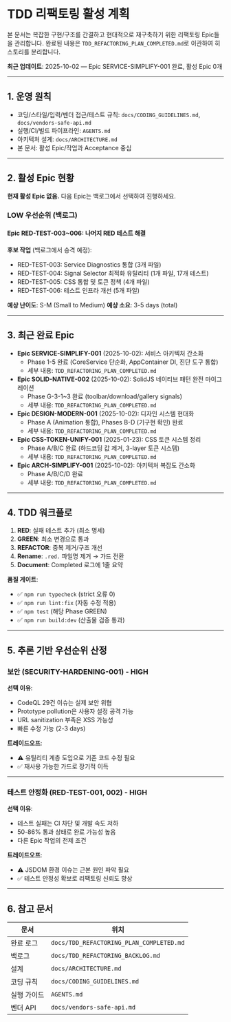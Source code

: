 # TDD 리팩토링 활성 계획

본 문서는 복잡한 구현/구조를 간결하고 현대적으로 재구축하기 위한 리팩토링
Epic들을 관리합니다. 완료된 내용은 `TDD_REFACTORING_PLAN_COMPLETED.md`로
이관하여 히스토리를 분리합니다.

**최근 업데이트**: 2025-10-02 — Epic SERVICE-SIMPLIFY-001 완료, 활성 Epic 0개

---

## 1. 운영 원칙

- 코딩/스타일/입력/벤더 접근/테스트 규칙: `docs/CODING_GUIDELINES.md`,
  `docs/vendors-safe-api.md`
- 실행/CI/빌드 파이프라인: `AGENTS.md`
- 아키텍처 설계: `docs/ARCHITECTURE.md`
- 본 문서: 활성 Epic/작업과 Acceptance 중심

---

## 2. 활성 Epic 현황

**현재 활성 Epic 없음.** 다음 Epic는 백로그에서 선택하여 진행하세요.

### LOW 우선순위 (백로그)

#### **Epic RED-TEST-003~006**: 나머지 RED 테스트 해결

**후보 작업** (백로그에서 승격 예정):

- RED-TEST-003: Service Diagnostics 통합 (3개 파일)
- RED-TEST-004: Signal Selector 최적화 유틸리티 (1개 파일, 17개 테스트)
- RED-TEST-005: CSS 통합 및 토큰 정책 (4개 파일)
- RED-TEST-006: 테스트 인프라 개선 (5개 파일)

**예상 난이도**: S-M (Small to Medium) **예상 소요**: 3-5 days (total)

---

## 3. 최근 완료 Epic

- **Epic SERVICE-SIMPLIFY-001** (2025-10-02): 서비스 아키텍처 간소화
  - Phase 1-5 완료 (CoreService 단순화, AppContainer DI, 진단 도구 통합)
  - 세부 내용: `TDD_REFACTORING_PLAN_COMPLETED.md`
- **Epic SOLID-NATIVE-002** (2025-10-02): SolidJS 네이티브 패턴 완전
  마이그레이션
  - Phase G-3-1~3 완료 (toolbar/download/gallery signals)
  - 세부 내용: `TDD_REFACTORING_PLAN_COMPLETED.md`
- **Epic DESIGN-MODERN-001** (2025-10-02): 디자인 시스템 현대화
  - Phase A (Animation 통합), Phases B-D (기구현 확인) 완료
  - 세부 내용: `TDD_REFACTORING_PLAN_COMPLETED.md`
- **Epic CSS-TOKEN-UNIFY-001** (2025-01-23): CSS 토큰 시스템 정리
  - Phase A/B/C 완료 (하드코딩 값 제거, 3-layer 토큰 시스템)
  - 세부 내용: `TDD_REFACTORING_PLAN_COMPLETED.md`
- **Epic ARCH-SIMPLIFY-001** (2025-10-02): 아키텍처 복잡도 간소화
  - Phase A/B/C/D 완료
  - 세부 내용: `TDD_REFACTORING_PLAN_COMPLETED.md`

---

## 4. TDD 워크플로

1. **RED**: 실패 테스트 추가 (최소 명세)
2. **GREEN**: 최소 변경으로 통과
3. **REFACTOR**: 중복 제거/구조 개선
4. **Rename**: `.red.` 파일명 제거 → 가드 전환
5. **Document**: Completed 로그에 1줄 요약

**품질 게이트**:

- ✅ `npm run typecheck` (strict 오류 0)
- ✅ `npm run lint:fix` (자동 수정 적용)
- ✅ `npm test` (해당 Phase GREEN)
- ✅ `npm run build:dev` (산출물 검증 통과)

---

## 5. 추론 기반 우선순위 산정

### 보안 (SECURITY-HARDENING-001) - **HIGH**

**선택 이유**:

- CodeQL 29건 이슈는 실제 보안 위협
- Prototype pollution은 사용자 설정 공격 가능
- URL sanitization 부족은 XSS 가능성
- 빠른 수정 가능 (2-3 days)

**트레이드오프**:

- ⚠️ 유틸리티 계층 도입으로 기존 코드 수정 필요
- ✅ 재사용 가능한 가드로 장기적 이득

---

### 테스트 안정화 (RED-TEST-001, 002) - **HIGH**

**선택 이유**:

- 테스트 실패는 CI 차단 및 개발 속도 저하
- 50-86% 통과 상태로 완료 가능성 높음
- 다른 Epic 작업의 전제 조건

**트레이드오프**:

- ⚠️ JSDOM 환경 이슈는 근본 원인 파악 필요
- ✅ 테스트 안정성 확보로 리팩토링 신뢰도 향상

---

## 6. 참고 문서

| 문서        | 위치                                     |
| ----------- | ---------------------------------------- |
| 완료 로그   | `docs/TDD_REFACTORING_PLAN_COMPLETED.md` |
| 백로그      | `docs/TDD_REFACTORING_BACKLOG.md`        |
| 설계        | `docs/ARCHITECTURE.md`                   |
| 코딩 규칙   | `docs/CODING_GUIDELINES.md`              |
| 실행 가이드 | `AGENTS.md`                              |
| 벤더 API    | `docs/vendors-safe-api.md`               |

